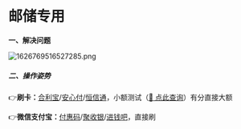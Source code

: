 # 邮储专用

**一、解决问题**

![1626769516527285.png](https://cos.zjkmkj.com/media/2024/08/20/4a6d4abfb17442f298060eb360641436-2.webp)

##### 二、操作姿势

👉**刷卡：**[合利宝](tool/hlb.md)/[安心付](tool/axf.md)/[恒信通](tool/hxt.md)，小额测试（[:link: 点此查询](https://www.zjkmkj.com/Weixin/index)）有分直接大额

👉**微信支付宝：**[付惠码](tool/fhm.md)/[聚收银](tool/jsy.md)/[进钱吧](tool/jqb.md)，直接刷

